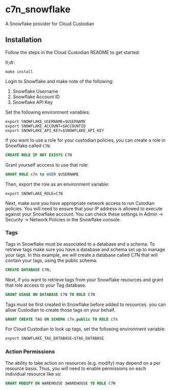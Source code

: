 # c7n_snowflake
A Snowflake provider for Cloud Custodian

## Installation
Follow the steps in the Cloud Custodian README to get started:

tl;dr:

```shell
make install
```

Login to Snowflake and make note of the following:
1. Snowflake Username
2. Snowflake Account ID
3. Snowflake API Key

Set the following environment variables:

```shell
export SNOWFLAKE_USERNAME=$USERNAME
export SNOWFLAKE_ACCOUNT=$ACCOUNTID
export SNOWFLAKE_API_KEY=$SNOWFLAKE_API_KEY
```

If you want to use a role for your custodian policies, you can
create a role in Snowflake called `C7N`:

```sql
CREATE ROLE IF NOT EXISTS C7N
```

Grant yourself acccess to use that role:

```sql
GRANT ROLE c7n to USER $USERNAME
```

Then, export the role as an environment variable:

```shell
export SNOWFLAKE_ROLE=C7N
```

Next, make sure you have appropriate network access to run Cutodian policies. You
will need to ensure that your IP address is allowed to execute against your Snowflake
account. You can check these settings in Admin -> Security -> Network Policies in
the Snowflake console.

### Tags

Tags in Snowflake must be associated to a database and a schema. To retrieve
tags make sure you have a database and schema set up to manage your tags. In
this example, we will create a database called C7N that will contain your
tags, using the public schema.

```sql
CREATE DATABASE C7N;
```

Next, if you want to retrieve tags from your Snowflake resources and
grant that role access to your Tag database.

```sql
GRANT USAGE ON DATABASE C7N TO ROLE C7N
```

Tags must be first created in Snowflake before added to resources. you can allow
Custodian to create those tags on your behalf.

```sql
GRANT CREATE TAG ON SCHEMA c7n.public TO ROLE c7n
```

For Cloud Custodian to look up tags, set the following environment variable:

```sql
export SNOWFLAKE_TAG_DATABASE=$TAG_DATABASE
```

### Action Permissions

The ability to take action on resources (e.g. modify) may depend on a per resource
basis. Thus, you will need to enable permissions on each individual resource
like so:

```sql
GRANT MODIFY ON WAREHOUSE $WAREHOUSE TO ROLE C7N
```

